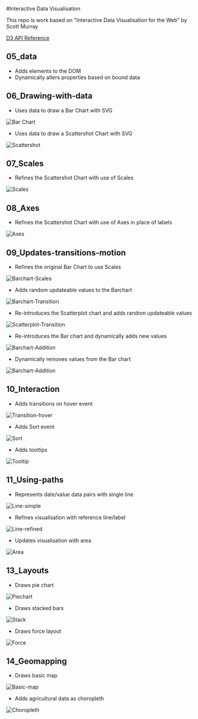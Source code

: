 #Interactive Data Visualisation

This repo is work based on "Interactive Data Visualisation for the Web" by Scott Murray

[D3 API Reference](https://github.com/d3/d3/blob/master/API.md)

## 05_data

* Adds elements to the DOM
* Dynamically alters properties based on bound data

## 06_Drawing-with-data

* Uses data to draw a Bar Chart with SVG

![Bar Chart](screenshots/06_Barchart.png)

* Uses data to draw a Scattershot Chart with SVG

![Scattershot](screenshots/06_Scattershot.png)

## 07_Scales

* Refines the Scattershot Chart with use of Scales

![Scales](screenshots/07_Scales.png)

## 08_Axes

* Refines the Scattershot Chart with use of Axes in place of labels

![Axes](screenshots/08_Axes.png)

## 09_Updates-transitions-motion

* Refines the original Bar Chart to use Scales

![Barchart-Scales](screenshots/09_Barchart-scales.png)

* Adds random updateable values to the Barchart

![Barchart-Transition](screenshots/09_Barchart-transition.gif)

* Re-introduces the Scatterplot chart and adds random updateable values

![Scatterplot-Transition](screenshots/09_Scatterplot-transition.gif)

* Re-introduces the Bar chart and dynamically adds new values

![Barchart-Addition](screenshots/09_Barchart-add-values.gif)

* Dynamically removes values from the Bar chart

![Barchart-Addition](screenshots/09_Barchart-remove-values.gif)

## 10_Interaction

* Adds transitions on hover event

![Transition-hover](screenshots/10_transition-hover.gif)

* Adds Sort event

![Sort](screenshots/10_sort.gif)

* Adds tooltips

![Tooltip](screenshots/10_tooltip.gif)

## 11_Using-paths

* Represents date/value data pairs with single line

![Line-simple](screenshots/11_line-simple.png)

* Refines visualisation with reference line/label

![Line-refined](screenshots/11_line-refined.png)

* Updates visualisation with area

![Area](screenshots/11_area.png)

## 13_Layouts

* Draws pie chart

![Piechart](screenshots/13_piechart.png)

* Draws stacked bars

![Stack](screenshots/13_stackedbars.png)

* Draws force layout

![Force](screenshots/13_force.gif)

## 14_Geomapping

* Draws basic map

![Basic-map](screenshots/14_basic-map.png)

* Adds agricultural data as choropleth

![Choropleth](screenshots/14_choropleth.png)
